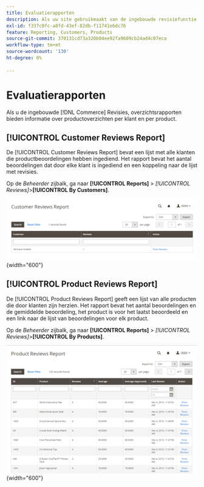 ```yaml
---
title: Evaluatierapporten
description: Als uw site gebruikmaakt van de ingebouwde revisiefunctie, bieden Revisierapporten informatie over productrevisies per klant en per product.
exl-id: f337c0fc-a8fd-43ef-82db-f11741e6dc76
feature: Reporting, Customers, Products
source-git-commit: 370131cd73a320b04ee92fa9609cb24ad4c07eca
workflow-type: tm+mt
source-wordcount: '130'
ht-degree: 0%

---
```


# Evaluatierapporten

Als u de ingebouwde [!DNL Commerce] Revisies, overzichtsrapporten bieden informatie over productoverzichten per klant en per product.

## [!UICONTROL Customer Reviews Report]

De [!UICONTROL Customer Reviews Report] bevat een lijst met alle klanten die productbeoordelingen hebben ingediend. Het rapport bevat het aantal beoordelingen dat door elke klant is ingediend en een koppeling naar de lijst met revisies.

Op de _Beheerder_ zijbalk, ga naar **[!UICONTROL Reports]** > _[!UICONTROL Reviews]_>**[!UICONTROL By Customers]**.

![Rapport door klanten bekijken](./assets/customer-reviews.png){width="600"}

## [!UICONTROL Product Reviews Report]

De [!UICONTROL Product Reviews Report] geeft een lijst van alle producten die door klanten zijn herzien. Het rapport bevat het aantal beoordelingen en de gemiddelde beoordeling, het product is voor het laatst beoordeeld en een link naar de lijst van beoordelingen voor elk product.

Op de _Beheerder_ zijbalk, ga naar **[!UICONTROL Reports]** > _[!UICONTROL Reviews]_>**[!UICONTROL By Products]**.

![Rapport bekijken per product](./assets/product-reviews.png){width="600"}
